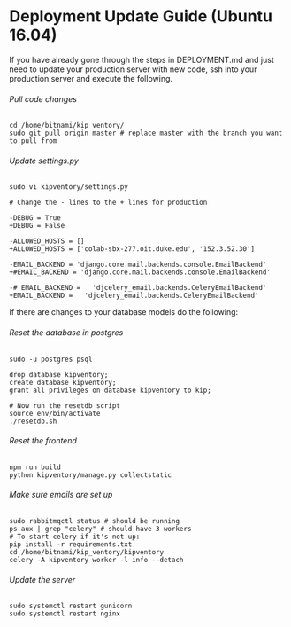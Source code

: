 Deployment Update Guide (Ubuntu 16.04)
=====

If you have already gone through the steps in DEPLOYMENT.md and just need to update your production server with new code, ssh into your production server and execute the following.


###### Pull code changes
```
cd /home/bitnami/kip_ventory/
sudo git pull origin master # replace master with the branch you want to pull from
```

###### Update settings.py
```
sudo vi kipventory/settings.py 

# Change the - lines to the + lines for production

-DEBUG = True
+DEBUG = False

-ALLOWED_HOSTS = [] 
+ALLOWED_HOSTS = ['colab-sbx-277.oit.duke.edu', '152.3.52.30']

-EMAIL_BACKEND = 'django.core.mail.backends.console.EmailBackend'
+#EMAIL_BACKEND = 'django.core.mail.backends.console.EmailBackend'
 
-# EMAIL_BACKEND =   'djcelery_email.backends.CeleryEmailBackend'
+EMAIL_BACKEND =   'djcelery_email.backends.CeleryEmailBackend'
```


If there are changes to your database models do the following:

###### Reset the database in postgres
```
sudo -u postgres psql

drop database kipventory;
create database kipventory;
grant all privileges on database kipventory to kip;
```
```
# Now run the resetdb script
source env/bin/activate
./resetdb.sh 
```

###### Reset the frontend
```
npm run build
python kipventory/manage.py collectstatic
```

###### Make sure emails are set up
```
sudo rabbitmqctl status # should be running
ps aux | grep "celery" # should have 3 workers
# To start celery if it's not up:
pip install -r requirements.txt 
cd /home/bitnami/kip_ventory/kipventory
celery -A kipventory worker -l info --detach
```



###### Update the server
```
sudo systemctl restart gunicorn
sudo systemctl restart nginx
```

